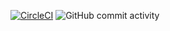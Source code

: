 [![CircleCI](https://dl.circleci.com/status-badge/img/gh/cbendot/ci-script/tree/ci-gcc.svg?style=svg)](https://dl.circleci.com/status-badge/redirect/gh/cbendot/ci-script/tree/ci-gcc) ![GitHub commit activity](https://img.shields.io/github/commit-activity/m/cbendot/ci-script)
